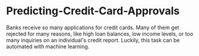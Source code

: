 # Predicting-Credit-Card-Approvals

Banks receive so many applications for credit cards. 
Many of them get rejected for many reasons, like high loan balances, low income levels, or too many inquiries on an individual's credit report.
Luckily, this task can be automated with machine learning.
